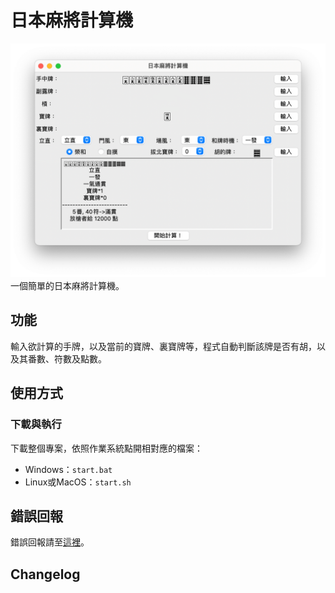 # 日本麻將計算機 
![介面圖片](/picture_src/interface01.png)
一個簡單的日本麻將計算機。


## 功能
輸入欲計算的手牌，以及當前的寶牌、裏寶牌等，程式自動判斷該牌是否有胡，以及其番數、符數及點數。

## 使用方式
### 下載與執行
下載整個專案，依照作業系統點開相對應的檔案：
* Windows：`start.bat`
* Linux或MacOS：`start.sh`

## 錯誤回報
錯誤回報請至[這裡](https://github.com/ck1080749/Mahjong-Calculator/issues)。

## Changelog